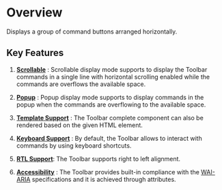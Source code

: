 # Overview

Displays a group of command buttons arranged horizontally.

## Key Features

1. **[Scrollable](./responsive-mode#scrollable)** : Scrollable display mode supports to display the Toolbar commands in a single line
with horizontal scrolling
enabled while the commands are overflows the available space.

2. **[Popup](./responsive-mode#popup)** : Popup display mode supports to display commands in the popup when the commands are overflowing
to the available space.

3. **[Template Support](./how-to/render-other-components-in-toolbar-using-template/)** : The Toolbar complete component can also be
rendered based on the given HTML element.

4. **[Keyboard Support](./accessibility#keyboard-interaction)**  : By default, the Toolbar allows to interact with commands by using
keyboard shortcuts.

5. **[RTL Support](../api/toolbar#enablertl)**: The Toolbar supports right to left alignment.

6. **[Accessibility](./accessibility/)** : The Toolbar provides built-in compliance with the
[WAI-ARIA](https://www.w3.org/TR/wai-aria-practices/) specifications and it is achieved through attributes.
